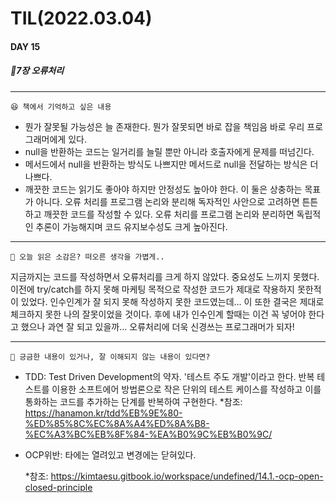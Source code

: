 # TIL(2022.03.04)

#### DAY 15

##### 🔖7장 오류처리

---

    😆 책에서 기억하고 싶은 내용

- 뭔가 잘못될 가능성은 늘 존재한다. 뭔가 잘못되면 바로 잡을 책임음 바로 우리 프로그래머에게 있다.
- null을 반환하는 코드는 일거리를 늘릴 뿐만 아니라 호출자에게 문제를 떠넘긴다.
- 메서드에서 null을 반환하는 방식도 나쁘지만 메서드로 null을 전달하는 방식은 더 나쁘다.
- 깨끗한 코드는 읽기도 좋아야 하지만 안정성도 높아야 한다. 이 둘은 상충하는 목표가 아니다. 오류 처리를 프로그램 논리와 분리해 독자적인 사안으로 고려하면 튼튼하고 깨끗한 코드를 작성할 수 있다. 오류 처리를 프로그램 논리와 분리하면 독립적인 추론이 가능해지며 코드 유지보수성도 크게 높아진다.

---

    🤔 오늘 읽은 소감은? 떠오른 생각을 가볍게..

지금까지는 코드를 작성하면서 오류처리를 크게 하지 않았다. 중요성도 느끼지 못했다.
이전에 try/catch를 하지 못해 마케팅 목적으로 작성한 코드가 제대로 작용하지 못한적이 있었다. 인수인계가 잘 되지 못해 작성하지 못한 코드였는데... 이 또한 결국은 제대로 체크하지 못한 나의 잘못이었을 것이다. 후에 내가 인수인계 할때는 이건 꼭 넣어야 한다고 했으나 과연 잘 되고 있을까... 오류처리에 더욱 신경쓰는 프로그래머가 되자!

---

    🔎 긍금한 내용이 있거나, 잘 이해되지 않는 내용이 있다면?

- TDD: Test Driven Development의 약자. '테스트 주도 개발'이라고 한다. 반복 테스트를 이용한 소프트에어 방법론으로 작은 단위의 테스트 케이스를 작성하고 이를 통화하는 코드를 추가하는 단계를 반복하여 구현한다. \*참조: https://hanamon.kr/tdd%EB%9E%80-%ED%85%8C%EC%8A%A4%ED%8A%B8-%EC%A3%BC%EB%8F%84-%EA%B0%9C%EB%B0%9C/

- OCP위반: 타에는 열려있고 변경에는 닫혀있다.

  \*참조: https://kimtaesu.gitbook.io/workspace/undefined/14.1.-ocp-open-closed-principle
